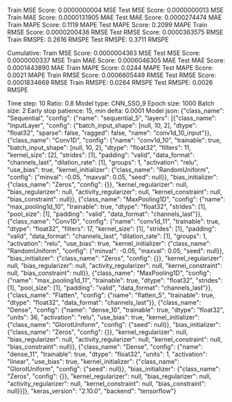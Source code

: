 Train MSE Score: 0.0000000004 MSE
Test MSE Score: 0.0000000013 MSE
Train MAE Score: 0.0000131905 MAE
Test MAE Score: 0.0000274474 MAE
Train MAPE Score: 0.1119 MAPE
Test MAPE Score: 0.2099 MAPE
Train RMSE Score: 0.0000200436 RMSE
Test RMSE Score: 0.0000363575 RMSE
Train RMSPE: 0.2616 RMSPE
Test RMSPE: 0.3711 RMSPE

Cumulative:
Train MSE Score: 0.0000004363 MSE
Test MSE Score: 0.0000000337 MSE
Train MAE Score: 0.0006046305 MAE
Test MAE Score: 0.0001443890 MAE
Train MAPE Score: 0.0244 MAPE
Test MAPE Score: 0.0021 MAPE
Train RMSE Score: 0.0006605449 RMSE
Test RMSE Score: 0.0001834669 RMSE
Train RMSPE: 0.0264 RMSPE
Test RMSPE: 0.0026 RMSPE

Time step: 10
Ratio: 0.8
Model type: CNN_SSO_9
Epoch size: 1000
Batch size: 2
Early stop patience: 15, min delta: 0.0001
Model json: {"class_name": "Sequential", "config": {"name": "sequential_5", "layers": [{"class_name": "InputLayer", "config": {"batch_input_shape": [null, 10, 2], "dtype": "float32", "sparse": false, "ragged": false, "name": "conv1d_10_input"}}, {"class_name": "Conv1D", "config": {"name": "conv1d_10", "trainable": true, "batch_input_shape": [null, 10, 2], "dtype": "float32", "filters": 11, "kernel_size": [2], "strides": [1], "padding": "valid", "data_format": "channels_last", "dilation_rate": [1], "groups": 1, "activation": "relu", "use_bias": true, "kernel_initializer": {"class_name": "RandomUniform", "config": {"minval": -0.05, "maxval": 0.05, "seed": null}}, "bias_initializer": {"class_name": "Zeros", "config": {}}, "kernel_regularizer": null, "bias_regularizer": null, "activity_regularizer": null, "kernel_constraint": null, "bias_constraint": null}}, {"class_name": "MaxPooling1D", "config": {"name": "max_pooling1d_10", "trainable": true, "dtype": "float32", "strides": [1], "pool_size": [1], "padding": "valid", "data_format": "channels_last"}}, {"class_name": "Conv1D", "config": {"name": "conv1d_11", "trainable": true, "dtype": "float32", "filters": 17, "kernel_size": [1], "strides": [1], "padding": "valid", "data_format": "channels_last", "dilation_rate": [1], "groups": 1, "activation": "relu", "use_bias": true, "kernel_initializer": {"class_name": "RandomUniform", "config": {"minval": -0.05, "maxval": 0.05, "seed": null}}, "bias_initializer": {"class_name": "Zeros", "config": {}}, "kernel_regularizer": null, "bias_regularizer": null, "activity_regularizer": null, "kernel_constraint": null, "bias_constraint": null}}, {"class_name": "MaxPooling1D", "config": {"name": "max_pooling1d_11", "trainable": true, "dtype": "float32", "strides": [1], "pool_size": [1], "padding": "valid", "data_format": "channels_last"}}, {"class_name": "Flatten", "config": {"name": "flatten_5", "trainable": true, "dtype": "float32", "data_format": "channels_last"}}, {"class_name": "Dense", "config": {"name": "dense_10", "trainable": true, "dtype": "float32", "units": 36, "activation": "relu", "use_bias": true, "kernel_initializer": {"class_name": "GlorotUniform", "config": {"seed": null}}, "bias_initializer": {"class_name": "Zeros", "config": {}}, "kernel_regularizer": null, "bias_regularizer": null, "activity_regularizer": null, "kernel_constraint": null, "bias_constraint": null}}, {"class_name": "Dense", "config": {"name": "dense_11", "trainable": true, "dtype": "float32", "units": 1, "activation": "linear", "use_bias": true, "kernel_initializer": {"class_name": "GlorotUniform", "config": {"seed": null}}, "bias_initializer": {"class_name": "Zeros", "config": {}}, "kernel_regularizer": null, "bias_regularizer": null, "activity_regularizer": null, "kernel_constraint": null, "bias_constraint": null}}]}, "keras_version": "2.10.0", "backend": "tensorflow"}